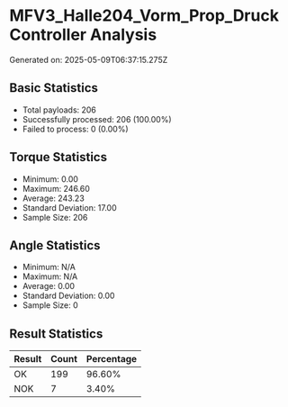 # MFV3_Halle204_Vorm_Prop_Druck Controller Analysis

Generated on: 2025-05-09T06:37:15.275Z

## Basic Statistics

- Total payloads: 206
- Successfully processed: 206 (100.00%)
- Failed to process: 0 (0.00%)

## Torque Statistics

- Minimum: 0.00
- Maximum: 246.60
- Average: 243.23
- Standard Deviation: 17.00
- Sample Size: 206

## Angle Statistics

- Minimum: N/A
- Maximum: N/A
- Average: 0.00
- Standard Deviation: 0.00
- Sample Size: 0

## Result Statistics

| Result | Count | Percentage |
|--------|-------|------------|
| OK | 199 | 96.60% |
| NOK | 7 | 3.40% |
